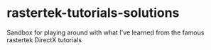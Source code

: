 rastertek-tutorials-solutions
=============================

Sandbox for playing around with what I've learned from the famous rastertek DirectX tutorials
